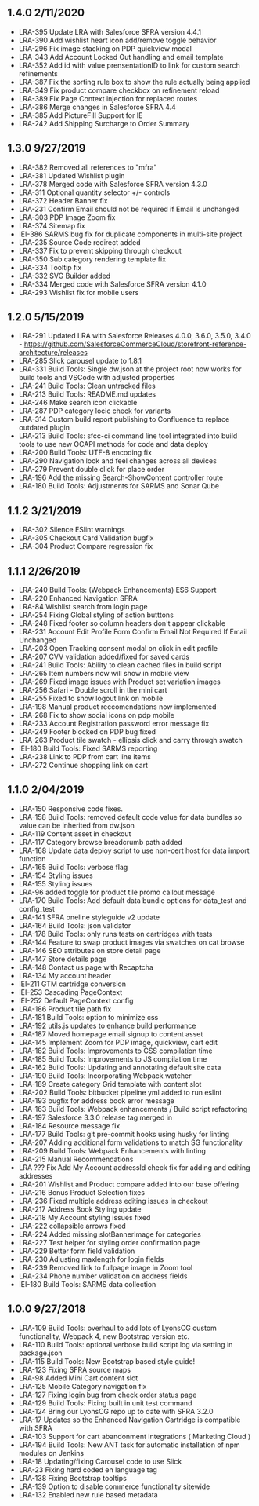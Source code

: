 ## 1.4.0 2/11/2020

- LRA-395 Update LRA with Salesforce SFRA version 4.4.1
- LRA-390 Add wishlist heart icon add/remove toggle behavior
- LRA-296 Fix image stacking on PDP quickview modal
- LRA-343 Add Account Locked Out handling and email template
- LRA-352 Add id with value prensentationID to link for custom search refinements
- LRA-387 Fix the sorting rule box to show the rule actually being applied
- LRA-349 Fix product compare checkbox on refinement reload
- LRA-389 Fix Page Context injection for replaced routes
- LRA-386 Merge changes in Salesforce SFRA 4.4
- LRA-385 Add PictureFill Support for IE
- LRA-242 Add Shipping Surcharge to Order Summary

## 1.3.0  9/27/2019

- LRA-382 Removed all references to "mfra"
- LRA-381 Updated Wishlist plugin
- LRA-378 Merged code with Salesforce SFRA version 4.3.0
- LRA-311 Optional quantity selector +/- controls
- LRA-372 Header Banner fix
- LRA-231 Confirm Email should not be required if Email is unchanged
- LRA-303 PDP Image Zoom fix
- LRA-374 Sitemap fix
- IEI-386 SARMS bug fix for duplicate components in multi-site project
- LRA-235 Source Code redirect added
- LRA-337 Fix to prevent skipping through checkout
- LRA-350 Sub category rendering template fix
- LRA-334 Tooltip fix
- LRA-332 SVG Builder added
- LRA-334 Merged code with Salesforce SFRA version 4.1.0
- LRA-293 Wishlist fix for mobile users

## 1.2.0  5/15/2019

- LRA-291	Updated LRA with Salesforce Releases 4.0.0, 3.6.0, 3.5.0, 3.4.0 - https://github.com/SalesforceCommerceCloud/storefront-reference-architecture/releases
- LRA-285	Slick carousel update to 1.8.1
- LRA-331	Build Tools: Single dw.json at the project root now works for build tools and VSCode with adjusted properties 
- LRA-241	Build Tools: Clean untracked files
- LRA-213	Build Tools: README.md updates
- LRA-246	Make search icon clickable
- LRA-287	PDP category locic check for variants
- LRA-314	Custom build report publishing to Confluence to replace outdated plugin
- LRA-213	Build Tools: sfcc-ci command line tool integrated into build tools to use new OCAPI methods for code and data deploy
- LRA-200	Build Tools: UTF-8 encoding fix
- LRA-290	Navigation look and feel changes across all devices
- LRA-279	Prevent double click for place order
- LRA-196	Add the missing Search-ShowContent controller route
- LRA-180	Build Tools: Adjustments for SARMS and Sonar Qube

## 1.1.2  3/21/2019

- LRA-302	Silence ESlint warnings
- LRA-305	Checkout Card Validation bugfix
- LRA-304	Product Compare regression fix

## 1.1.1  2/26/2019

- LRA-240	Build Tools:  (Webpack Enhancements) ES6 Support
- LRA-220	Enhanced Navigation SFRA
- LRA-84	Wishlist search from login page
- LRA-254	Fixing Global styling of action butttons
- LRA-248	Fixed footer so column headers don't appear clickable
- LRA-231	Account Edit Profile Form Confirm Email Not Required If Email Unchanged
- LRA-203	Open Tracking consent modal on click in edit profile
- LRA-207	CVV validation added/fixed for saved cards
- LRA-241	Build Tools: Ability to clean cached files in build script
- LRA-265	Item numbers now will show in mobile view
- LRA-269	Fixed image issues with Product set variation images
- LRA-256	Safari - Double scroll in the mini cart
- LRA-255	Fixed to show logout link on mobile
- LRA-198	Manual product reccomendations now implemented
- LRA-268	Fix to show social icons on pdp mobile
- LRA-233	Account Registration password error message fix
- LRA-249	Footer blocked on PDP bug fixed
- LRA-263	Product tile swatch - ellipsis click and carry through swatch
- IEI-180	Build Tools: Fixed SARMS reporting
- LRA-238	Link to PDP from cart line items
- LRA-272	Continue shopping link on cart

## 1.1.0  2/04/2019

- LRA-150	Responsive code fixes.
- LRA-158	Build Tools: removed default code value for data bundles so value can be inherited from dw.json
- LRA-119	Content asset in checkout
- LRA-117	Category browse breadcrumb path added
- LRA-168	Update data deploy script to use non-cert host for data import function
- LRA-165	Build Tools: verbose flag
- LRA-154	Styling issues
- LRA-155	Styling issues
- LRA-96	added toggle for product tile promo callout message
- LRA-170	Build Tools: Add default data bundle options for data_test and config_test
- LRA-141	SFRA oneline styleguide v2 update
- LRA-164	Build Tools: json validator
- LRA-178	Build Tools: only runs tests on cartridges with tests
- LRA-144	Feature to swap product images via swatches on cat browse
- LRA-146	SEO attributes on store detail page
- LRA-147	Store details page
- LRA-148	Contact us page with Recaptcha
- LRA-134	My account header
- IEI-211	GTM cartridge conversion
- IEI-253	Cascading PageContext
- IEI-252	Default PageContext config
- LRA-186	Product tile path fix
- LRA-181	Build Tools: option to minimize css
- LRA-192	utils.js updates to enhance build performance
- LRA-187	Moved homepage email signup to content asset
- LRA-145	Implement Zoom for PDP image, quickview, cart edit
- LRA-182	Build Tools: Improvements to CSS compilation time
- LRA-185	Build Tools: Improvements to JS compilation time
- LRA-162	Build Tools: Updating and annotating default site data
- LRA-190	Build Tools: Incorporating Webpack watcher
- LRA-189	Create category Grid template with content slot
- LRA-202	Build Tools: bitbucket pipeline yml added to run eslint
- LRA-193	bugfix for address book error message
- LRA-163	Build Tools: Webpack enhancements / Build script refactoring
- LRA-197	Salesforce 3.3.0 release tag merged in
- LRA-184	Resource message fix
- LRA-177	Build Tools: git pre-commit hooks using husky for linting
- LRA-207	Adding additional form validations to match SG functionality
- LRA-209	Build Tools: Webpack Enhancements with linting
- LRA-215	Manual Recommendations
- LRA ???	Fix Add My Account addressId check fix for adding and editing addresses
- LRA-201	Wishlist and Product compare added into our base offering
- LRA-216	Bonus Product Selection fixes
- LRA-236	Fixed multiple address editing issues in checkout
- LRA-217	Address Book Styling update
- LRA-218	My Account styling issues fixed
- LRA-222	collapsible arrows fixed
- LRA-224	Added missing slotBannerImage for categories
- LRA-227	Test helper for styling order confirmation page
- LRA-229	Better form field validation
- LRA-230	Adjusting maxlength for login fields
- LRA-239	Removed link to fullpage image in Zoom tool
- LRA-234	Phone number validation on address fields
- IEI-180	Build Tools: SARMS data collection

## 1.0.0  9/27/2018

- LRA-109	Build Tools: overhaul to add lots of LyonsCG custom functionality, Webpack 4, new Bootstrap version etc.
- LRA-110	Build Tools: optional verbose build script log via setting in package.json
- LRA-115	Build Tools: New Bootstrap based style guide!
- LRA-123	Fixing SFRA source maps
- LRA-98	Added Mini Cart content slot
- LRA-125	Mobile Category navigation fix
- LRA-127	Fixing login bug from check order status page
- LRA-129	Build Tools: Fixing built in unit test command
- LRA-124	Bring our LyonsCG repo up to date with SFRA 3.2.0
- LRA-17	Updates so the Enhanced Navigation Cartridge is compatible with SFRA
- LRA-103	Support for cart abandonment integrations ( Marketing Cloud )
- LRA-194	Build Tools: New ANT task for automatic installation of npm modules on Jenkins
- LRA-18	Updating/fixing Carousel code to use Slick
- LRA-23	Fixing hard coded en language tag
- LRA-138	Fixing Bootstrap tooltips
- LRA-139	Option to disable commerce functionality sitewide
- LRA-132	Enabled new rule based metadata

